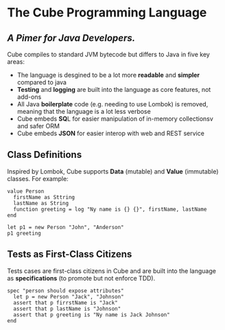 # The Cube Programming Language
## _A Pimer for Java Developers._

Cube compiles to standard JVM bytecode but differs to Java in five key areas:

- The language is desgined to be a lot more **readable** and **simpler** compared to java
- **Testing** and **logging** are built into the language as core features, not add-ons
- All Java **boilerplate** code (e.g. needing to use Lombok) is removed, meaning that the language is a lot less verbose
- Cube embeds **SQ**L for easier manipulation of in-memory collectionsv and safer ORM
- Cube embeds **JSON** for easier interop with web and REST service

## Class Definitions

Inspired by Lombok, Cube supports **Data** (mutable) and **Value** (immutable) classes. For example:

```
value Person
  firstName as Sttring
  lastName as String
  function greeting = log "Ny name is {} {}", firstName, lastName
end

let p1 = new Person "John", "Anderson"
p1 greeting
```

## Tests as First-Class Citizens

Tests cases are first-class citizens in Cube and are built into the language as **specifications** (to promote  but not enforce TDD).

```
spec "person should expose attributes"
  let p = new Person "Jack", "Johnson"
  assert that p firrstName is "Jack"
  assert that p lastName is "Johnson"
  assert that p greeting is "Ny name is Jack Johnson"
end
```
